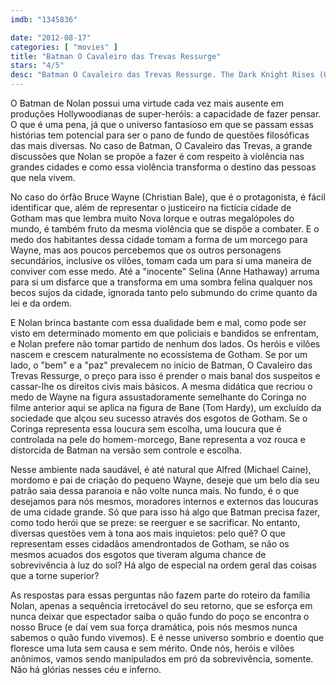 ```yaml
---
imdb: "1345836"

date: "2012-08-17"
categories: [ "movies" ]
title: "Batman O Cavaleiro das Trevas Ressurge"
stars: "4/5"
desc: "Batman O Cavaleiro das Trevas Ressurge. The Dark Knight Rises (USA, 2012). Dirigido por Christopher Nolan. Escrito por Jonathan Nolan, Christopher Nolan, Christopher Nolan, David S. Goyer, Bob Kane. Com Christian Bale, Gary Oldman, Tom Hardy, Joseph Gordon-Levitt, Anne Hathaway, Marion Cotillard, Morgan Freeman, Michael Caine, Matthew Modine."
---
```

O Batman de Nolan possui uma virtude cada vez mais ausente em produções Hollywoodianas de super-heróis: a capacidade de fazer pensar. O que é uma pena, já que o universo fantasioso em que se passam essas histórias tem potencial para ser o pano de fundo de questões filosóficas das mais diversas. No caso de Batman, O Cavaleiro das Trevas, a grande discussões que Nolan se propõe a fazer é com respeito à violência nas grandes cidades e como essa violência transforma o destino das pessoas que nela vivem.

No caso do órfão Bruce Wayne (Christian Bale), que é o protagonista, é fácil identificar que, além de representar o justiceiro na fictícia cidade de Gotham mas que lembra muito Nova Iorque e outras megalópoles do mundo, é também fruto da mesma violência que se dispõe a combater. E o medo dos habitantes dessa cidade tomam a forma de um morcego para Wayne, mas aos poucos percebemos que os outros personagens secundários, inclusive os vilões, tomam cada um para si uma maneira de conviver com esse medo. Até a "inocente" Selina (Anne Hathaway) arruma para si um disfarce que a transforma em uma sombra felina qualquer nos becos sujos da cidade, ignorada tanto pelo submundo do crime quanto da lei e da ordem.

E Nolan brinca bastante com essa dualidade bem e mal, como pode ser visto em determinado momento em que policiais e bandidos se enfrentam, e Nolan prefere não tomar partido de nenhum dos lados. Os heróis e vilões nascem e crescem naturalmente no ecossistema de Gotham. Se por um lado, o "bem" e a "paz" prevalecem no início de Batman, O Cavaleiro das Trevas Ressurge, o preço para isso é prender o mais banal dos suspeitos e cassar-lhe os direitos civis mais básicos. A mesma didática que recriou o medo de Wayne na figura assustadoramente semelhante do Coringa no filme anterior aqui se aplica na figura de Bane (Tom Hardy), um excluído da sociedade que alçou seu sucesso através dos esgotos de Gotham. Se o Coringa representa essa loucura sem escolha, uma loucura que é controlada na pele do homem-morcego, Bane representa a voz rouca e distorcida de Batman na versão sem controle e escolha.

Nesse ambiente nada saudável, é até natural que Alfred (Michael Caine), mordomo e pai de criação do pequeno Wayne, deseje que um belo dia seu patrão saia dessa paranoia e não volte nunca mais. No fundo, é o que desejamos para nós mesmos, moradores internos e externos das loucuras de uma cidade grande. Só que para isso há algo que Batman precisa fazer, como todo herói que se preze: se reerguer e se sacrificar. No entanto, diversas questões vem à tona aos mais inquietos: pelo quê? O que representam esses cidadãos amendrontados de Gotham, se não os mesmos acuados dos esgotos que tiveram alguma chance de sobrevivência à luz do sol? Há algo de especial na ordem geral das coisas que a torne superior?

As respostas para essas perguntas não fazem parte do roteiro da família Nolan, apenas a sequência irretocável do seu retorno, que se esforça em nunca deixar que espectador saiba o quão fundo do poço se encontra o nosso Bruce (e daí vem sua força dramática, pois nós mesmos nunca sabemos o quão fundo vivemos). E é nesse universo sombrio e doentio que floresce uma luta sem causa e sem mérito. Onde nós, heróis e vilões anônimos, vamos sendo manipulados em pró da sobrevivência, somente. Não há glórias nesses céu e inferno.
